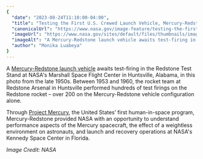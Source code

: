 ```yaml
---
{
  "date": "2023-08-24T11:10:00-04:00",
  "title": "Testing the First U.S. Crewed Launch Vehicle, Mercury-Redstone",
  "canonicalUrl": "https://www.nasa.gov/image-feature/testing-the-first-us-crewed-launch-vehicle-mercury-redstone",
  "imageUrl": "https://www.nasa.gov/sites/default/files/thumbnails/image/9306795orig.jpg",
  "imageAlt": "A Mercury-Redstone launch vehicle awaits test-firing in the Redstone Test Stand during the late 1950s.",
  "author": "Monika Luabeya"
}
---
```


A [Mercury-Redstone launch vehicle](https://www.nasa.gov/centers/marshall/history/mercury-redstone.html) awaits test-firing in the Redstone Test Stand at NASA's Marshall Space Flight Center in Huntsville, Alabama, in this photo from the late 1950s. Between 1953 and 1960, the rocket team at Redstone Arsenal in Huntsville performed hundreds of test firings on the Redstone rocket – over 200 on the Mercury-Redstone vehicle configuration alone.

Through [Project Mercury](https://www.nasa.gov/mission_pages/mercury/index.html), the United States’ first human-in-space program, Mercury-Redstone provided NASA with an opportunity to understand performance aspects of the Mercury spacecraft, the effect of a weightless environment on astronauts, and launch and recovery operations at NASA's Kennedy Space Center in Florida.

_Image Credit: NASA_
